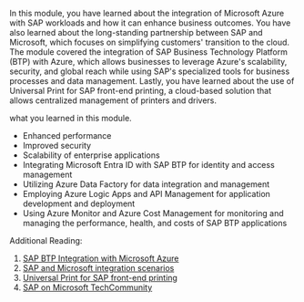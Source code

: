 In this module, you have learned about the integration of Microsoft Azure with SAP workloads and how it can enhance business outcomes. You have also learned about the long-standing partnership between SAP and Microsoft, which focuses on simplifying customers' transition to the cloud. The module covered the integration of SAP Business Technology Platform (BTP) with Azure, which allows businesses to leverage Azure's scalability, security, and global reach while using SAP's specialized tools for business processes and data management. Lastly, you have learned about the use of Universal Print for SAP front-end printing, a cloud-based solution that allows centralized management of printers and drivers.

what you learned in this module.

- Enhanced performance
- Improved security
- Scalability of enterprise applications
- Integrating Microsoft Entra ID with SAP BTP for identity and access management
- Utilizing Azure Data Factory for data integration and management
- Employing Azure Logic Apps and API Management for application development and deployment
- Using Azure Monitor and Azure Cost Management for monitoring and managing the performance, health, and costs of SAP BTP applications

Additional Reading:
1. [SAP BTP Integration with Microsoft Azure](/azure/developer/sap/sap-btp-integration)
2. [SAP and Microsoft integration scenarios](/azure/developer/sap/sap-microsoft-integration-scenarios)
3. [Universal Print for SAP front-end printing](/universal-print/fundamentals/universal-print-sap-front-end-printing)
4. [SAP on Microsoft TechCommunity](https://techcommunity.microsoft.com/t5/sap-on-azure/bd-p/SAPonAzure)